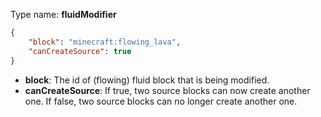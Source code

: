 Type name: __fluidModifier__

```json
{  
	"block": "minecraft:flowing_lava",
	"canCreateSource": true
}
```

* __block__: The id of (flowing) fluid block that is being modified.
* __canCreateSource__: If true, two source blocks can now create another one. If false, two source blocks can no longer create another one.



